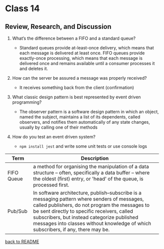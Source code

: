 # Class 14

## Review, Research, and Discussion

1. What’s the difference between a FIFO and a standard queue?

    - Standard queues provide at-least-once delivery, which means that each message is delivered at least once. FIFO queues provide exactly-once processing, which means that each message is delivered once and remains available until a consumer processes it and deletes it.

1. How can the server be assured a message was properly received?

    - It receives something back from the client (confirmation)

1. What classic design pattern is best represented by event driven programming?

    - The observer pattern is a software design pattern in which an object, named the subject, maintains a list of its dependents, called observers, and notifies them automatically of any state changes, usually by calling one of their methods

1. How do you test an event driven system?

    - `npm install jest` and write some unit tests or use console logs

| Term      | Description |
| ----------- | ----------- |
|FIFO Queue| a method for organising the manipulation of a data structure – often, specifically a data buffer – where the oldest (first) entry, or 'head' of the queue, is processed first.|
|Pub/Sub|In software architecture, publish–subscribe is a messaging pattern where senders of messages, called publishers, do not program the messages to be sent directly to specific receivers, called subscribers, but instead categorize published messages into classes without knowledge of which subscribers, if any, there may be.|

[back to README](../README.md)
